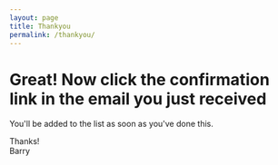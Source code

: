 ```yaml
---
layout: page
title: Thankyou
permalink: /thankyou/
---
```


# Great! Now click the confirmation link in the email you just received

You'll be added to the list as soon as you've done this.

Thanks!  
Barry